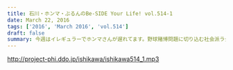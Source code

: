 ```yaml
---
title: 石川・ホンマ・ぶるんのBe-SIDE Your Life! vol.514-1
date: March 22, 2016
tags: ['2016', 'March 2016', 'vol.514']
draft: false
summary: 今週はイレギュラーでホンマさんが遅れてます。野球賭博問題に切り込む社会派ラジオ・ビーサイ。ISHII
---
```


http://project-phi.ddo.jp/ishikawa/ishikawa514_1.mp3